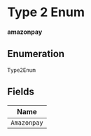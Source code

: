 
# Type 2 Enum

**amazonpay**

## Enumeration

`Type2Enum`

## Fields

| Name |
|  --- |
| `Amazonpay` |

